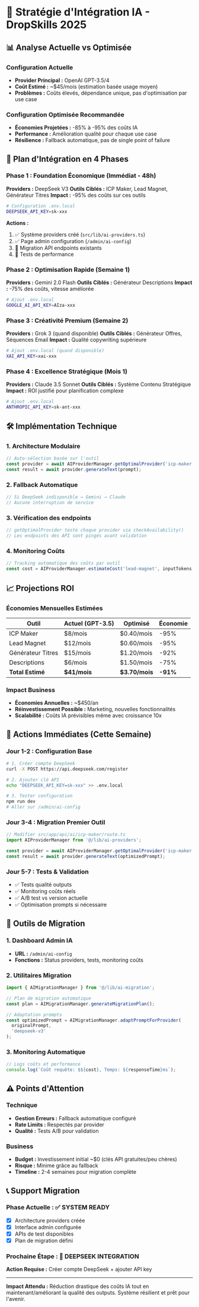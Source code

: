 # 🚀 Stratégie d'Intégration IA - DropSkills 2025

## 📊 Analyse Actuelle vs Optimisée

### Configuration Actuelle
- **Provider Principal :** OpenAI GPT-3.5/4
- **Coût Estimé :** ~$45/mois (estimation basée usage moyen)
- **Problèmes :** Coûts élevés, dépendance unique, pas d'optimisation par use case

### Configuration Optimisée Recommandée
- **Économies Projetées :** -85% à -95% des coûts IA
- **Performance :** Amélioration qualité pour chaque use case
- **Résilience :** Fallback automatique, pas de single point of failure

## 🎯 Plan d'Intégration en 4 Phases

### **Phase 1 : Foundation Économique (Immédiat - 48h)**
**Providers :** DeepSeek V3
**Outils Ciblés :** ICP Maker, Lead Magnet, Générateur Titres
**Impact :** -95% des coûts sur ces outils

```bash
# Configuration .env.local
DEEPSEEK_API_KEY=sk-xxx
```

**Actions :**
1. ✅ Système providers créé (`src/lib/ai-providers.ts`)
2. ✅ Page admin configuration (`/admin/ai-config`)
3. 🔄 Migration API endpoints existants
4. 🔄 Tests de performance

### **Phase 2 : Optimisation Rapide (Semaine 1)**
**Providers :** Gemini 2.0 Flash
**Outils Ciblés :** Générateur Descriptions
**Impact :** -75% des coûts, vitesse améliorée

```bash
# Ajout .env.local
GOOGLE_AI_API_KEY=AIza-xxx
```

### **Phase 3 : Créativité Premium (Semaine 2)**
**Providers :** Grok 3 (quand disponible)
**Outils Ciblés :** Générateur Offres, Séquences Email
**Impact :** Qualité copywriting supérieure

```bash
# Ajout .env.local (quand disponible)
XAI_API_KEY=xai-xxx
```

### **Phase 4 : Excellence Stratégique (Mois 1)**
**Providers :** Claude 3.5 Sonnet
**Outils Ciblés :** Système Contenu Stratégique
**Impact :** ROI justifié pour planification complexe

```bash
# Ajout .env.local
ANTHROPIC_API_KEY=sk-ant-xxx
```

## 🛠️ Implémentation Technique

### 1. Architecture Modulaire
```typescript
// Auto-sélection basée sur l'outil
const provider = await AIProviderManager.getOptimalProvider('icp-maker');
const result = await provider.generateText(prompt);
```

### 2. Fallback Automatique
```typescript
// Si DeepSeek indisponible → Gemini → Claude
// Aucune interruption de service
```

### 3. Vérification des endpoints
```typescript
// getOptimalProvider teste chaque provider via checkAvailability()
// Les endpoints des API sont pingés avant validation
```
### 4. Monitoring Coûts
```typescript
// Tracking automatique des coûts par outil
const cost = AIProviderManager.estimateCost('lead-magnet', inputTokens, outputTokens);
```

## 📈 Projections ROI

### Économies Mensuelles Estimées
| Outil | Actuel (GPT-3.5) | Optimisé | Économie |
|-------|------------------|----------|----------|
| ICP Maker | $8/mois | $0.40/mois | -95% |
| Lead Magnet | $12/mois | $0.60/mois | -95% |
| Générateur Titres | $15/mois | $1.20/mois | -92% |
| Descriptions | $6/mois | $1.50/mois | -75% |
| **Total Estimé** | **$41/mois** | **$3.70/mois** | **-91%** |

### Impact Business
- **Économies Annuelles :** ~$450/an
- **Réinvestissement Possible :** Marketing, nouvelles fonctionnalités
- **Scalabilité :** Coûts IA prévisibles même avec croissance 10x

## 🚀 Actions Immédiates (Cette Semaine)

### Jour 1-2 : Configuration Base
```bash
# 1. Créer compte DeepSeek
curl -X POST https://api.deepseek.com/register

# 2. Ajouter clé API
echo "DEEPSEEK_API_KEY=sk-xxx" >> .env.local

# 3. Tester configuration
npm run dev
# Aller sur /admin/ai-config
```

### Jour 3-4 : Migration Premier Outil
```typescript
// Modifier src/app/api/ai/icp-maker/route.ts
import AIProviderManager from '@/lib/ai-providers';

const provider = await AIProviderManager.getOptimalProvider('icp-maker');
const result = await provider.generateText(optimizedPrompt);
```

### Jour 5-7 : Tests & Validation
- ✅ Tests qualité outputs
- ✅ Monitoring coûts réels
- ✅ A/B test vs version actuelle
- ✅ Optimisation prompts si nécessaire

## 🔧 Outils de Migration

### 1. Dashboard Admin IA
- **URL :** `/admin/ai-config`
- **Fonctions :** Status providers, tests, monitoring coûts

### 2. Utilitaires Migration
```typescript
import { AIMigrationManager } from '@/lib/ai-migration';

// Plan de migration automatique
const plan = AIMigrationManager.generateMigrationPlan();

// Adaptation prompts
const optimizedPrompt = AIMigrationManager.adaptPromptForProvider(
  originalPrompt, 
  'deepseek-v3'
);
```

### 3. Monitoring Automatique
```typescript
// Logs coûts et performance
console.log(`Coût requête: $${cost}, Temps: ${responseTime}ms`);
```

## ⚠️ Points d'Attention

### Technique
- **Gestion Erreurs :** Fallback automatique configuré
- **Rate Limits :** Respectés par provider
- **Qualité :** Tests A/B pour validation

### Business
- **Budget :** Investissement initial ~$0 (clés API gratuites/peu chères)
- **Risque :** Minime grâce au fallback
- **Timeline :** 2-4 semaines pour migration complète

## 📞 Support Migration

### Phase Actuelle : ✅ **SYSTEM READY**
- [x] Architecture providers créée
- [x] Interface admin configurée  
- [x] APIs de test disponibles
- [x] Plan de migration défini

### Prochaine Étape : 🎯 **DEEPSEEK INTEGRATION**
**Action Requise :** Créer compte DeepSeek + ajouter API key

---

**Impact Attendu :** Réduction drastique des coûts IA tout en maintenant/améliorant la qualité des outputs. Système résilient et prêt pour l'avenir. 